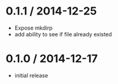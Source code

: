 
0.1.1 / 2014-12-25
==================

  * Expose mkdirp
  * add ability to see if file already existed

0.1.0 / 2014-12-17
==================

  * initial release
